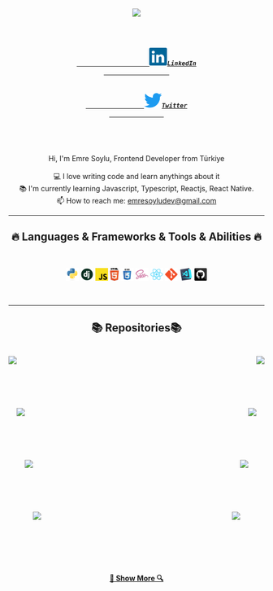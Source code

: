   <h1 align="center">
  <a href="https://git.io/typing-svg">
    <img src="https://readme-typing-svg.herokuapp.com/?lines=Hello,+There!+👋;I'm++Emre+Soylu....;Welcome+to+my+page!&center=true&size=30">
  </a>
      </h1>
      <h5 align="center">
              <code>
                  <a href="https://www.linkedin.com/in/emre-soylu/" title="LinkedIn Profile">
                    <img width="35" src="/img/linkedin.svg">LinkedIn
                  </a>
              </code>
            <code>
              <a href="https://twitter.com/emresoyludev" title="Twitter Profile">
                <img width="35" src="/img/Twitter-logo.svg.png">Twitter
               </a>
            </code>
     </h5>
     <br>
     <p align="center">
         Hi, I'm Emre Soylu, Frontend Developer from Türkiye
         <br>
         <br>
         💻 I love writing code and learn anythings about it
         <br>
         📚 I'm currently learning Javascript, Typescript, Reactjs, React Native.
         <br>
         📫 How to reach me: <a href="emresoyludev@gmail.com">emresoyludev@gmail.com</a>
     </p>
     <hr>
     <h2 align="center">🔥 Languages & Frameworks & Tools & Abilities 🔥</h2>
<br>
<p align="center">
    <code><img title="Python" height="25" src="/img/python-original.svg" alt=""></code>
    <code><img title="Django" height="25" src="/img/django.png" alt=""></code>
    <code><img title="Javascript" height="25" src="/img/javascript.svg" alt=""></code>
     <code><img title="HTML5" height="25" src="/img/html5.svg" alt=""></code>
     <code><img title="CSS" height="25" src="/img/css.svg" alt=""></code>
     <code><img title="SASS" height="25" src="/img/sass.svg" alt=""></code>
     <code><img title="React" height="25" src="/img/react-original.svg" alt=""></code>
     <code><img title="Git" height="25" src="/img/git-original.svg" alt=""></code>
    <code><img title="Visual Studio Code" height="25" src="/img/vscode.png" alt=""></code>
    <code><img title="GitHub" height="25" src="/img/github.svg" alt=""></code>
</p>
<br>
<hr>

<h2 align="center"> 📚 Repositories📚</h2>
<br>
<div width="100%" align="center">
    <a align="left" href="https://github.com/soyluemre/Bootstrap-Example" title="Bootstrap-Example"> <img align="left" height="115" src="https://github-readme-stats.vercel.app/api/pin/?username=soyluemre&repo=Bootstrap-Example&theme=react&border_color=61dafb&border_radius=10"></a>
    <a align="right" href="https://github.com/soyluemre/Bootstrap-Example-3/tree/main" title="Bootstrap"><img align="right" height="115" src="https://github-readme-stats.vercel.app/api/pin/?username=soyluemre&repo=Bootstrap-Example-3&theme=react&border_color=61dafb&border_radius=10"></a>
</div>
<br><br><br><br><br><br>
<div width="100%" align="center">
    <a align="left"  href="https://github.com/soyluemre/my-third-bootstrap-page" title="my-third-bootstrap-page"><img align="left" height="115" src="https://github-readme-stats.vercel.app/api/pin/?username=soyluemre&repo=my-third-bootstrap-page&theme=react&border_color=61dafb&border_radius=10"></a>
    <a align="right" href="https://github.com/soyluemre/calculator-2" title="Calculator"><img align="right" height="115" src="https://github-readme-stats.vercel.app/api/pin/?username=soyluemre&repo=calculator-2&theme=react&border_color=61dafb&border_radius=10"></a>
</div>
<br><br><br><br><br><br>
<div width="100%" align="center">
  <a align="left" href="https://github.com/soyluemre/sass-pages/tree/main" title="Sass-Page"><img align="right" height="115" src="https://github-readme-stats.vercel.app/api/pin/?username=soyluemre&repo=sass-pages&theme=react&border_color=61dafb&border_radius=10"></a>
  <a align="right" href="https://github.com/soyluemre/kredi-hesaplama" title="Sass-Page"><img align="left" height="115" src="https://github-readme-stats.vercel.app/api/pin/?username=soyluemre&repo=kredi-hesaplama&theme=react&border_color=61dafb&border_radius=10"></a>
</div>
<br><br><br><br><br><br>
<div  width="100%" align="center">
  <a align="left" href="https://soyluemre.github.io/guess-number/" title="Sass-Page"><img align="left" height="115" src="https://github-readme-stats.vercel.app/api/pin/?username=soyluemre&repo=guess-number&theme=react&border_color=61dafb&border_radius=10"></a>
  <a align="left" href="https://github.com/soyluemre/react-example" title="Sass-Page"><img align="right" height="115" src="https://github-readme-stats.vercel.app/api/pin/?username=soyluemre&repo=react-example&theme=react&border_color=61dafb&border_radius=10"></a>
</div>
<br><br><br><br><br><br>
<h4 align="center">
    <a href="https://github.com/soyluemre?tab=repositories" title="Show Repositories">🔎 Show More 🔍</a>
</h4>
